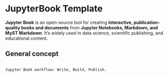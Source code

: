 # JupyterBook Template

**Jupyter Book** is an open-source tool for creating **interactive, publication-quality books and documents** from **Jupyter Notebooks, Markdown, and MyST Markdown**. It’s widely used in data science, scientific publishing, and educational content.

## General concept

```{figure} _static/general_concept.png

Jupyter Book workflow: Write, Build, Publish.
```